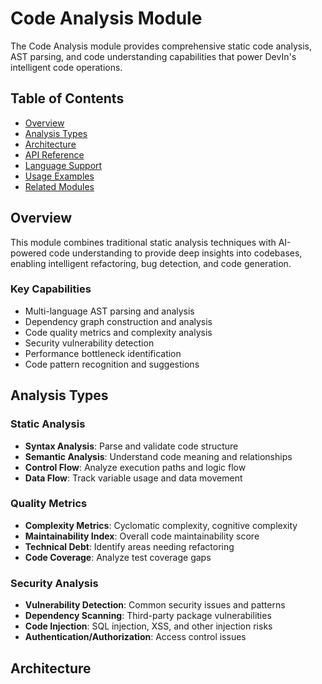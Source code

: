 # Code Analysis Module

The Code Analysis module provides comprehensive static code analysis, AST parsing, and code understanding capabilities that power DevIn's intelligent code operations.

## Table of Contents
- [Overview](#overview)
- [Analysis Types](#analysis-types)
- [Architecture](#architecture)
- [API Reference](#api-reference)
- [Language Support](#language-support)
- [Usage Examples](#usage-examples)
- [Related Modules](#related-modules)

## Overview

This module combines traditional static analysis techniques with AI-powered code understanding to provide deep insights into codebases, enabling intelligent refactoring, bug detection, and code generation.

### Key Capabilities
- Multi-language AST parsing and analysis
- Dependency graph construction and analysis
- Code quality metrics and complexity analysis
- Security vulnerability detection
- Performance bottleneck identification
- Code pattern recognition and suggestions

## Analysis Types

### Static Analysis
- **Syntax Analysis**: Parse and validate code structure
- **Semantic Analysis**: Understand code meaning and relationships
- **Control Flow**: Analyze execution paths and logic flow
- **Data Flow**: Track variable usage and data movement

### Quality Metrics
- **Complexity Metrics**: Cyclomatic complexity, cognitive complexity
- **Maintainability Index**: Overall code maintainability score
- **Technical Debt**: Identify areas needing refactoring
- **Code Coverage**: Analyze test coverage gaps

### Security Analysis
- **Vulnerability Detection**: Common security issues and patterns
- **Dependency Scanning**: Third-party package vulnerabilities
- **Code Injection**: SQL injection, XSS, and other injection risks
- **Authentication/Authorization**: Access control issues

## Architecture